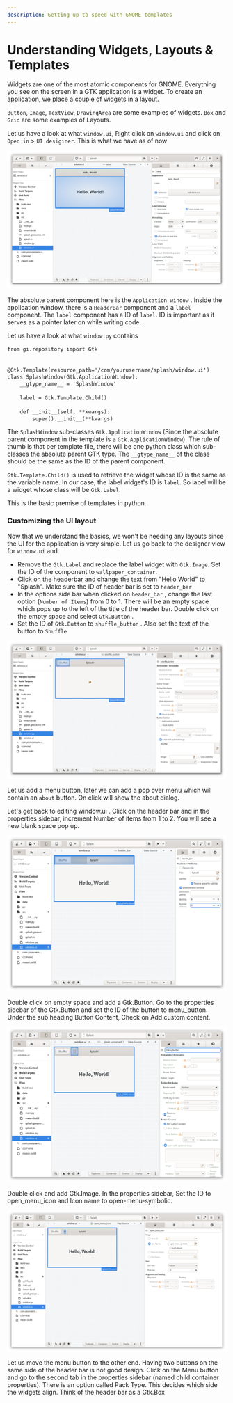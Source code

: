 ```yaml
---
description: Getting up to speed with GNOME templates
---
```


# Understanding Widgets, Layouts & Templates

Widgets are one of the most atomic components for GNOME. Everything you see on the screen in a GTK application is a widget. To create an application, we place a couple of widgets in a layout. 

`Button`, `Image`, `TextView`, `DrawingArea` are some examples of widgets. `Box` and `Grid` are some examples of Layouts.

Let us have a look at what `window.ui`, Right click on `window.ui` and click on `Open in` &gt; `UI desiginer`. This is what we have as of now

![The default hello world template](../.gitbook/assets/image%20%289%29.png)

The absolute parent component here is the `Application window` . Inside the application window, there is a `HeaderBar` component and a `label` component.  The `label` component has a ID of `label`. ID is important as it serves as a pointer later on while writing code. 

Let us have a look at what `window.py` contains

```text
from gi.repository import Gtk


@Gtk.Template(resource_path='/com/yourusername/splash/window.ui')
class SplashWindow(Gtk.ApplicationWindow):
    __gtype_name__ = 'SplashWindow'

    label = Gtk.Template.Child()

    def __init__(self, **kwargs):
        super().__init__(**kwargs)
```

The `SplashWindow` sub-classes `Gtk.ApplicationWindow` \(Since the absolute parent component in the template is a `Gtk.ApplicationWindow`\). The rule of thumb is that per template file, there will be one python class which sub-classes the absolute parent GTK type. The `__gtype_name__` of the class should be the same as the ID of the parent component.

`Gtk.Template.Child()` is used to retrieve the widget whose ID is the same as the variable name. In our case, the label widget's ID is `label`. So label will be a widget whose class will be `Gtk.Label`. 

This is the basic premise of templates in python.

### Customizing the UI layout

Now that we understand the basics, we won't be needing any layouts since the UI for the application is very simple. Let us go back to the designer view for `window.ui` and 

* Remove the `Gtk.Label` and replace the label widget with `Gtk.Image`. Set the ID of the component to `wallpaper_container`.
* Click on the headerbar and change the text from "Hello World" to "Splash". Make sure the ID of header bar is set to `header_bar` 
* In the options side bar when clicked on `header_bar` , change the last option \(`Number of Items`\) from 0 to 1. There will be an empty space which pops up to the left of the title of the header bar. Double click on the empty space and select `Gtk.Button` . 
* Set the ID of `Gtk.Button` to `shuffle_button` . Also set the text of the button to `Shuffle`

![The modified version of the template](../.gitbook/assets/image%20%2810%29.png)

Let us add a menu button, later we can add a pop over menu which will contain an `about` button. On click will show the about dialog.

Let's get back to editing window.ui . Click on the header bar and in the properties sidebar, increment Number of items from 1 to 2. You will see a new blank space pop up.

![Blank space for Menu Popover](../.gitbook/assets/image%20%2814%29.png)

Double click on empty space and add a Gtk.Button. Go to the properties sidebar of the Gtk.Button and set the ID of the button to menu\_button. Under the sub heading Button Content, Check on Add custom content.

![Blank area for Menu icon](../.gitbook/assets/image%20%2812%29.png)

Double click and add Gtk.Image. In the properties sidebar, Set the ID to open\_menu\_icon and Icon name to open-menu-symbolic. 

![Setting the menu icon on the button](../.gitbook/assets/image%20%2816%29.png)

Let us move the menu button to the other end. Having two buttons on the same side of the header bar is not good design. Click on the Menu button and go to the second tab in the properties sidebar \(named child container properties\). There is an option called Pack Type. This decides which side the widgets align. Think of the header bar as a Gtk.Box  

